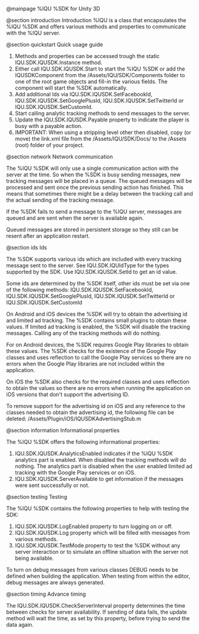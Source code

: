 @mainpage %IQU %SDK for Unity 3D

@section introduction Introduction
%IQU is a class that encapsulates the %IQU %SDK and offers various methods and properties to communicate with the %IQU server.


@section quickstart Quick usage guide

1. Methods and properties can be accessed trough the static IQU.SDK.IQUSDK.Instance method.
2. Either call IQU.SDK.IQUSDK.Start to start the %IQU %SDK or add the IQUSDKComponent from the /Assets/IQU/SDK/Components folder to one of the root
   game objects and fill-in the various fields. The component will start the %SDK automatically.
3. Add additional Ids via IQU.SDK.IQUSDK.SetFacebookId, IQU.SDK.IQUSDK.SetGooglePlusId, IQU.SDK.IQUSDK.SetTwitterId or IQU.SDK.IQUSDK.SetCustomId.
4. Start calling analytic tracking methods to send messages to the server.
5. Update the IQU.SDK.IQUSDK.Payable property to indicate the player is busy with a payable action.
6. IMPORTANT: When using a stripping level other then disabled, copy (or move) the link.xml file from the /Assets/IQU/SDK/Docs/ 
   to the /Assets (root) folder of your project.


@section network Network communication

The %IQU %SDK will only use a single communication action with the server at the time. So when the %SDK is busy sending messages, new tracking messages 
will be placed in a queue. The queued messages will be processed and sent once the previous sending action has finished. This means that sometimes there 
might be a delay between the tracking call and the actual sending of the tracking message.

If the %SDK fails to send a message to the %IQU server, messages are queued and are sent when the server is available again. 

Queued messages are stored in persistent storage so they still can be resent after an application restart.


@section ids Ids

The %SDK supports various ids which are included with every tracking message sent to the server. See IQU.SDK.IQUIdType for the types supported
by the SDK. Use IQU.SDK.IQUSDK.SetId to get an id value.

Some ids are determined by the %SDK itself, other ids must be set via one of
the following methods: IQU.SDK.IQUSDK.SetFacebookId, IQU.SDK.IQUSDK.SetGooglePlusId, IQU.SDK.IQUSDK.SetTwitterId or
IQU.SDK.IQUSDK.SetCustomId

On Android and iOS devices the %SDK will try to obtain the advertising id and limited ad tracking. The %SDK contains small plugins to
obtain these values. If limited ad tracking is enabled, the %SDK will disable the tracking messages. Calling any of the tracking
methods will do nothing.

For on Android devices, the %SDK requires Google Play libraries to obtain these values. The %SDK checks for the existence of the
Google Play classes and uses reflection to call the Google Play services so there are no errors when the Google Play libraries
are not included within the application.

On iOS the %SDK also checks for the required classes and uses reflection to obtain the values so there are no errors when running 
the application on iOS versions that don't support the advertising ID.

To remove support for the advertising id on iOS and any reference to the classes needed to obtain the advertising id, 
the following file can be deleted: /Assets/Plugin/iOS/IQUSDKAdvertisingStub.m


@section information Informational properties

The %IQU %SDK offers the following informational properties:

1. IQU.SDK.IQUSDK.AnalyticsEnabled indicates if the %IQU %SDK analytics part is enabled. When disabled the tracking methods will do nothing.
   The analytics part is disabled when the user enabled limited ad tracking with the Google Play services or on iOS.
2. IQU.SDK.IQUSDK.ServerAvailable to get information if the messages were sent successfully or not.


@section testing Testing

The %IQU %SDK contains the following properties to help with testing the SDK:
1. IQU.SDK.IQUSDK.LogEnabled property to turn logging on or off.
2. IQU.SDK.IQUSDK.Log property which will be filled with messages from various methods.
3. IQU.SDK.IQUSDK.TestMode property to test the %SDK without any server interaction or to simulate an offline situation 
   with the server not being available.
  
To turn on debug messages from various classes DEBUG needs to be defined when building the application. When testing 
from within the editor, debug messages are always generated.
   

@section timing Advance timing

The IQU.SDK.IQUSDK.CheckServerInterval property determines the time between checks for server availability. 
If sending of data fails, the update method will wait the time, as set by this property, before trying to send the data again.
